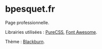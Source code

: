 # bpesquet.fr

Page professionnelle.

Librairies utilisées : [PureCSS](http://purecss.io/), [Font Awesome](http://fontawesome.io/).

Thème : [Blackburn](https://github.com/yoshiharuyamashita/blackburn).
